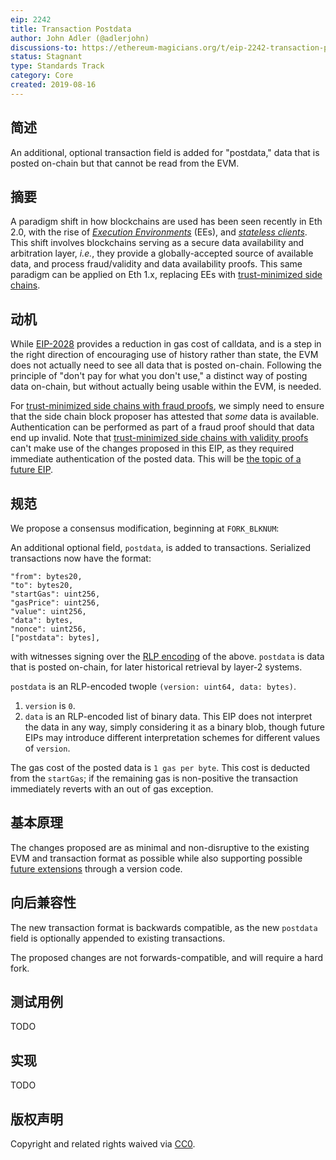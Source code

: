 ```yaml
---
eip: 2242
title: Transaction Postdata
author: John Adler (@adlerjohn)
discussions-to: https://ethereum-magicians.org/t/eip-2242-transaction-postdata/3557
status: Stagnant
type: Standards Track
category: Core
created: 2019-08-16
---
```


## 简述
An additional, optional transaction field is added for "postdata," data that is posted on-chain but that cannot be read from the EVM.

## 摘要
A paradigm shift in how blockchains are used has been seen recently in Eth 2.0, with the rise of [_Execution Environments_](https://notes.ethereum.org/w1Pn2iMmSTqCmVUTGV4T5A?view) (EEs), and [_stateless clients_](https://ethresear.ch/t/the-stateless-client-concept/172). This shift involves blockchains serving as a secure data availability and arbitration layer, _i.e._, they provide a globally-accepted source of available data, and process fraud/validity and data availability proofs. This same paradigm can be applied on Eth 1.x, replacing EEs with [trust-minimized side chains](https://ethresear.ch/t/building-scalable-decentralized-payment-systems-request-for-feedback/5312).

## 动机
While [EIP-2028](./eip-2028.md) provides a reduction in gas cost of calldata, and is a step in the right direction of encouraging use of history rather than state, the EVM does not actually need to see all data that is posted on-chain. Following the principle of "don't pay for what you don't use," a distinct way of posting data on-chain, but without actually being usable within the EVM, is needed.

For [trust-minimized side chains with fraud proofs](https://ethresear.ch/t/minimal-viable-merged-consensus/5617), we simply need to ensure that the side chain block proposer has attested that _some_ data is available. Authentication can be performed as part of a fraud proof should that data end up invalid. Note that [trust-minimized side chains with validity proofs](https://ethresear.ch/t/on-chain-scaling-to-potentially-500-tx-sec-through-mass-tx-validation/3477) can't make use of the changes proposed in this EIP, as they required immediate authentication of the posted data. This will be [the topic of a future EIP](https://ethresear.ch/t/multi-threaded-data-availability-on-eth-1/5899).

## 规范
We propose a consensus modification, beginning at `FORK_BLKNUM`:

An additional optional field, `postdata`, is added to transactions. Serialized transactions now have the format:
```
"from": bytes20,
"to": bytes20,
"startGas": uint256,
"gasPrice": uint256,
"value": uint256,
"data": bytes,
"nonce": uint256,
["postdata": bytes],
```
with witnesses signing over the [RLP encoding](https://github.com/ethereum/wiki/wiki/RLP) of the above. `postdata` is data that is posted on-chain, for later historical retrieval by layer-2 systems.

`postdata` is an RLP-encoded twople `(version: uint64, data: bytes)`.
1. `version` is `0`.
1. `data` is an RLP-encoded list of binary data. This EIP does not interpret the data in any way, simply considering it as a binary blob, though future EIPs may introduce different interpretation schemes for different values of `version`.

The gas cost of the posted data is `1 gas per byte`. This cost is deducted from the `startGas`; if the remaining gas is non-positive the transaction immediately reverts with an out of gas exception.

## 基本原理
The changes proposed are as minimal and non-disruptive to the existing EVM and transaction format as possible while also supporting possible [future extensions](https://ethresear.ch/t/multi-threaded-data-availability-on-eth-1/5899) through a version code.

## 向后兼容性
The new transaction format is backwards compatible, as the new `postdata` field is optionally appended to existing transactions.

The proposed changes are not forwards-compatible, and will require a hard fork.

## 测试用例
TODO

## 实现
TODO

## 版权声明
Copyright and related rights waived via [CC0](../LICENSE.md).
